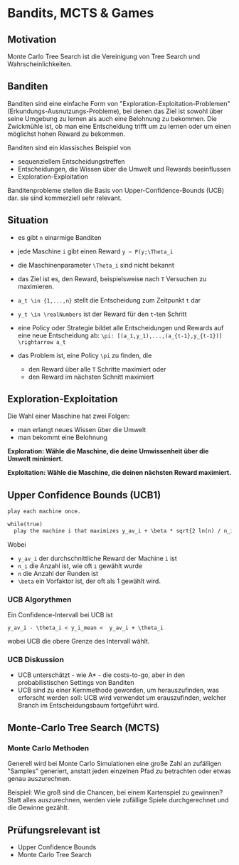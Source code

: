 # Bandits, MCTS & Games

## Motivation

Monte Carlo Tree Search ist die Vereinigung von Tree Search und Wahrscheinlichkeiten.

## Banditen

Banditen sind eine einfache Form von "Exploration-Exploitation-Problemen" (Erkundungs-Ausnutzungs-Probleme), bei denen das Ziel ist sowohl über seine Umgebung zu lernen als auch eine Belohnung zu bekommen. Die Zwickmühle ist, ob man eine Entscheidung trifft um zu lernen oder um einen möglichst hohen Reward zu bekommen.

Banditen sind ein klassisches Beispiel von

- sequenziellem Entscheidungstreffen
- Entscheidungen, die Wissen über die Umwelt und Rewards beeinflussen
- Exploration-Exploitation

Banditenprobleme stellen die Basis von Upper-Confidence-Bounds (UCB) dar. sie sind kommerziell sehr relevant.

## Situation

- es gibt `n` einarmige Banditen
- jede Maschine `i` gibt einen Reward `y ~ P(y;\Theta_i`
- die Maschinenparameter `\Theta_i` sind nicht bekannt
- das Ziel ist es, den Reward, beispielsweise nach `T` Versuchen zu maximieren.

- `a_t \in {1,...,n}` stellt die Entscheidung zum Zeitpunkt `t` dar
- `y_t \in \realNumbers` ist der Reward für den `t`-ten Schritt
- eine Policy oder Strategie bildet alle Entscheidungen und Rewards auf eine neue Entscheidung ab: `\pi: [(a_1,y_1),...,(a_{t-1},y_{t-1})] \rightarrow a_t`
- das Problem ist, eine Policy `\pi` zu finden, die
  - den Reward über alle `T` Schritte maximiert oder
  - den Reward im nächsten Schnitt maximiert

## Exploration-Exploitation

Die Wahl einer Maschine hat zwei Folgen:

- man erlangt neues Wissen über die Umwelt
- man bekommt eine Belohnung

**Exploration: Wähle die Maschine, die deine Umwissenheit über die Umwelt minimiert.**

**Exploitation: Wähle die Maschine, die deinen nächsten Reward maximiert.**

## Upper Confidence Bounds (UCB1)

```default
play each machine once.

while(true)
  play the machine i that maximizes y_av_i + \beta * sqrt{2 ln(n) / n_i}
```

Wobei
- `y_av_i` der durchschnittliche Reward der Machine `i` ist
- `n_i` die Anzahl ist, wie oft `i` gewählt wurde
- `n` die Anzahl der Runden ist
- `\beta` ein Vorfaktor ist, der oft als 1 gewählt wird.

### UCB Algorythmen

Ein Confidence-Intervall bei UCB ist 

`y_av_i - \theta_i < y_i_mean <  y_av_i + \theta_i`

wobei UCB die obere Grenze des Intervall wählt.

### UCB Diskussion

- UCB unterschätzt - wie A* - die costs-to-go, aber in den probabilistischen Settings von Banditen
- UCB sind zu einer Kernmethode geworden, um herauszufinden, was erforscht werden soll: UCB wird verwendet um erauszufinden, welcher Branch im Entscheidungsbaum fortgeführt wird.

## Monte-Carlo Tree Search (MCTS)

### Monte Carlo Methoden

Generell wird bei Monte Carlo Simulationen eine große Zahl an zufälligen "Samples" generiert, anstatt jeden einzelnen Pfad zu betrachten oder etwas genau auszurechnen.

Beispiel: Wie groß sind die Chancen, bei einem Kartenspiel zu gewinnen? Statt alles auszurechnen, werden viele zufällige Spiele durchgerechnet und die Gewinne gezählt.



## Prüfungsrelevant ist

- Upper Confidence Bounds
- Monte Carlo Tree Search